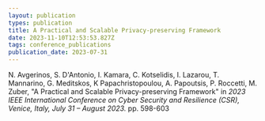 ```yaml
---
layout: publication
types: publication
title: A Practical and Scalable Privacy-preserving Framework
date: 2023-11-10T12:53:53.827Z
tags: conference_publications
publication_date: 2023-07-31
---
```

<!--StartFragment-->

N. Avgerinos, S. D'Antonio, I. Kamara, C. Kotselidis, I. Lazarou, T. Mannarino, G. Meditskos, K Papachristopoulou, A. Papoutsis, P. Roccetti, M. Zuber, "A Practical and Scalable Privacy-preserving Framework" in *2023 IEEE International Conference on Cyber Security and Resilience (CSR), Venice, Italy, July 31 – August 2023.* pp. 598-603

<!--EndFragment-->